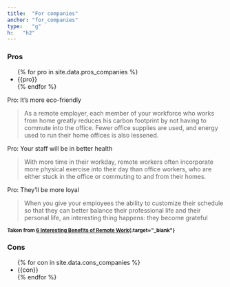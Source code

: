 ```yaml
---
title:  "For companies"
anchor: "for_companies"
type:   "g"
h:   "h2"
---
```


### Pros
<ul class="list-group row list-rw prosCons">
    {% for pro in site.data.pros_companies %}
        <li class="list-group-item col-xs-12 col-md-3 text-center">
            {{pro}} 
        </li>          
    {% endfor %}      
</ul>



Pro: It’s more eco-friendly

> As a remote employer, each member of your workforce who works from home greatly reduces his carbon footprint 
by not having to commute into the office. Fewer office supplies are used, and energy used to run their 
home offices is also lessened.                

Pro: Your staff will be in better health

> With more time in their workday, remote workers often incorporate more physical exercise into their day than office
 workers, 
who are either stuck in the office or commuting to and from their homes.

Pro: They’ll be more loyal

> When you give your employees the ability to customize their schedule so that they can better balance their 
professional life 
and their personal life, an interesting thing happens: they become grateful

<sup>**Taken from [6 Interesting Benefits of Remote Work](https://remote.co/6-interesting-benefits-of-remote-work/){:target="_blank"}**</sup>              

### Cons
<ul class="list-group row list-rw prosCons">
    {% for con in site.data.cons_companies %}
        <li class="list-group-item col-xs-12 col-md-3 text-center">
            {{con}} 
        </li>          
    {% endfor %}      
</ul>